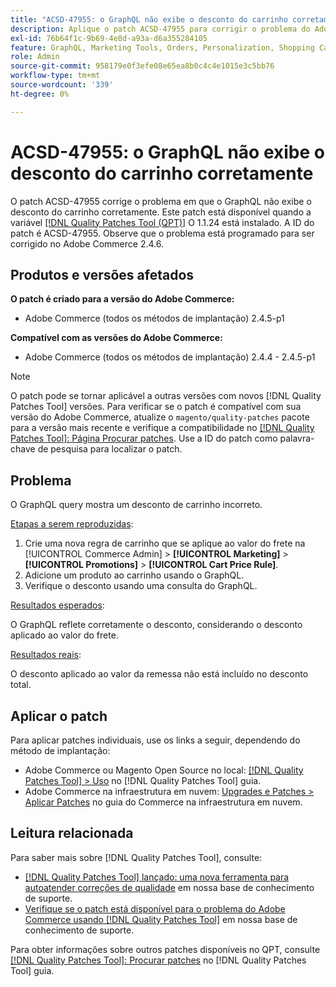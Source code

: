 ```yaml
---
title: "ACSD-47955: o GraphQL não exibe o desconto do carrinho corretamente"
description: Aplique o patch ACSD-47955 para corrigir o problema do Adobe Commerce em que o GraphQL não exibe o desconto do carrinho corretamente.
exl-id: 76b64f1c-9b69-4e8d-a93a-d6a355284105
feature: GraphQL, Marketing Tools, Orders, Personalization, Shopping Cart
role: Admin
source-git-commit: 958179e0f3efe08e65ea8b0c4c4e1015e3c5bb76
workflow-type: tm+mt
source-wordcount: '339'
ht-degree: 0%

---
```


# ACSD-47955: o GraphQL não exibe o desconto do carrinho corretamente

O patch ACSD-47955 corrige o problema em que o GraphQL não exibe o desconto do carrinho corretamente. Este patch está disponível quando a variável [[!DNL Quality Patches Tool (QPT)]](/help/announcements/adobe-commerce-announcements/magento-quality-patches-released-new-tool-to-self-serve-quality-patches.md) O 1.1.24 está instalado. A ID do patch é ACSD-47955. Observe que o problema está programado para ser corrigido no Adobe Commerce 2.4.6.

## Produtos e versões afetados

**O patch é criado para a versão do Adobe Commerce:**

* Adobe Commerce (todos os métodos de implantação) 2.4.5-p1

**Compatível com as versões do Adobe Commerce:**

* Adobe Commerce (todos os métodos de implantação) 2.4.4 - 2.4.5-p1

>[!NOTE]
>
>O patch pode se tornar aplicável a outras versões com novos [!DNL Quality Patches Tool] versões. Para verificar se o patch é compatível com sua versão do Adobe Commerce, atualize o `magento/quality-patches` pacote para a versão mais recente e verifique a compatibilidade no [[!DNL Quality Patches Tool]: Página Procurar patches](https://experienceleague.adobe.com/tools/commerce-quality-patches/index.html). Use a ID do patch como palavra-chave de pesquisa para localizar o patch.

## Problema

O GraphQL query mostra um desconto de carrinho incorreto.

<u>Etapas a serem reproduzidas</u>:

1. Crie uma nova regra de carrinho que se aplique ao valor do frete na [!UICONTROL Commerce Admin] > **[!UICONTROL Marketing]** > **[!UICONTROL Promotions]** > **[!UICONTROL Cart Price Rule]**.
1. Adicione um produto ao carrinho usando o GraphQL.
1. Verifique o desconto usando uma consulta do GraphQL.

<u>Resultados esperados</u>:

O GraphQL reflete corretamente o desconto, considerando o desconto aplicado ao valor do frete.

<u>Resultados reais</u>:

O desconto aplicado ao valor da remessa não está incluído no desconto total.

## Aplicar o patch

Para aplicar patches individuais, use os links a seguir, dependendo do método de implantação:

* Adobe Commerce ou Magento Open Source no local: [[!DNL Quality Patches Tool] > Uso](https://experienceleague.adobe.com/docs/commerce-operations/tools/quality-patches-tool/usage.html) no [!DNL Quality Patches Tool] guia.
* Adobe Commerce na infraestrutura em nuvem: [Upgrades e Patches > Aplicar Patches](https://experienceleague.adobe.com/docs/commerce-cloud-service/user-guide/develop/upgrade/apply-patches.html) no guia do Commerce na infraestrutura em nuvem.

## Leitura relacionada

Para saber mais sobre [!DNL Quality Patches Tool], consulte:

* [[!DNL Quality Patches Tool] lançado: uma nova ferramenta para autoatender correções de qualidade](/help/announcements/adobe-commerce-announcements/magento-quality-patches-released-new-tool-to-self-serve-quality-patches.md) em nossa base de conhecimento de suporte.
* [Verifique se o patch está disponível para o problema do Adobe Commerce usando [!DNL Quality Patches Tool]](/help/support-tools/patches-available-in-qpt-tool/check-patch-for-magento-issue-with-magento-quality-patches.md) em nossa base de conhecimento de suporte.

Para obter informações sobre outros patches disponíveis no QPT, consulte [[!DNL Quality Patches Tool]: Procurar patches](https://experienceleague.adobe.com/tools/commerce-quality-patches/index.html) no [!DNL Quality Patches Tool] guia.
